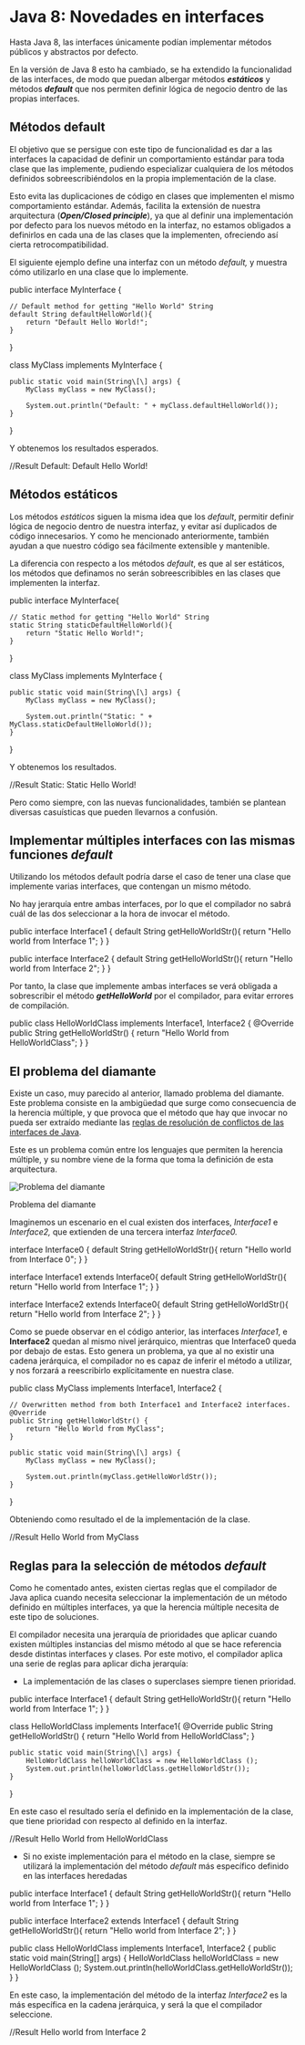# Java 8: Novedades en interfaces


Hasta Java 8, las interfaces únicamente podían implementar métodos públicos y abstractos por defecto.

En la versión de Java 8 esto ha cambiado, se ha extendido la funcionalidad de las interfaces, de modo que puedan albergar métodos _**estáticos**_ y métodos _**default**_ que nos permiten definir lógica de negocio dentro de las propias interfaces.

## Métodos default

El objetivo que se persigue con este tipo de funcionalidad es dar a las interfaces la capacidad de definir un comportamiento estándar para toda clase que las implemente, pudiendo especializar cualquiera de los métodos definidos sobreescribiéndolos en la propia implementación de la clase.

Esto evita las duplicaciones de código en clases que implementen el mismo comportamiento estándar. Además, facilita la extensión de nuestra arquitectura (**_Open/Closed principle_**), ya que al definir una implementación por defecto para los nuevos método en la interfaz, no estamos obligados a definirlos en cada una de las clases que la implementen, ofreciendo así cierta retrocompatibilidad.

El siguiente ejemplo define una interfaz con un método _default,_ y muestra cómo utilizarlo en una clase que lo implemente.

public interface MyInterface {

    // Default method for getting "Hello World" String
    default String defaultHelloWorld(){
        return "Default Hello World!";
    }

}

class MyClass implements MyInterface {

    public static void main(String\[\] args) {
        MyClass myClass = new MyClass();

        System.out.println("Default: " + myClass.defaultHelloWorld());
    }

}

Y obtenemos los resultados esperados.

//Result
Default: Default Hello World!

## Métodos estáticos

Los métodos _estáticos_ siguen la misma idea que los _default_, permitir definir lógica de negocio dentro de nuestra interfaz, y evitar así duplicados de código innecesarios. Y como he mencionado anteriormente, también ayudan a que nuestro código sea fácilmente extensible y mantenible.

La diferencia con respecto a los métodos _default_, es que al ser estáticos, los métodos que definamos no serán sobreescribibles en las clases que implementen la interfaz.

public interface MyInterface{

    // Static method for getting "Hello World" String
    static String staticDefaultHelloWorld(){
        return "Static Hello World!";
    }

}

class MyClass implements MyInterface {

    public static void main(String\[\] args) {
        MyClass myClass = new MyClass();

        System.out.println("Static: " + MyClass.staticDefaultHelloWorld());
    }

}

Y obtenemos los resultados.

//Result
Static: Static Hello World!

Pero como siempre, con las nuevas funcionalidades, también se plantean diversas casuísticas que pueden llevarnos a confusión.

## Implementar múltiples interfaces con las mismas funciones _default_

Utilizando los métodos default podría darse el caso de tener una clase que implemente varias interfaces, que contengan un mismo método.

No hay jerarquía entre ambas interfaces, por lo que el compilador no sabrá cuál de las dos seleccionar a la hora de invocar el método.

public interface Interface1 {
    default String getHelloWorldStr(){
        return "Hello world from Interface 1";
    }
}

public interface Interface2 {
    default String getHelloWorldStr(){
        return "Hello world from Interface 2";
    }
}

Por tanto, la clase que implemente ambas interfaces se verá obligada a sobrescribir el método _**getHelloWorld**_ por el compilador, para evitar errores de compilación.

public class HelloWorldClass implements Interface1, Interface2 {
    @Override
    public String getHelloWorldStr() {
        return "Hello World from HelloWorldClass";
    }
}

## El problema del diamante

Existe un caso, muy parecido al anterior, llamado problema del diamante. Este problema consiste en la ambigüedad que surge como consecuencia de la herencia múltiple, y que provoca que el método que hay que invocar no pueda ser extraído mediante las [reglas de resolución de conflictos de las interfaces de Java](#reglas-seleccion-metodos-default).

Este es un problema común entre los lenguajes que permiten la herencia múltiple, y su nombre viene de la forma que toma la definición de esta arquitectura.

![Problema del diamante](images/problema-del-diamante-1.png)

Problema del diamante

Imaginemos un escenario en el cual existen dos interfaces, _Interface1_ e _Interface2,_ que extienden de una tercera interfaz _Interface0._

interface Interface0 {
    default String getHelloWorldStr(){
        return "Hello world from Interface 0";
    }
}

interface Interface1 extends Interface0{
    default String getHelloWorldStr(){
        return "Hello world from Interface 1";
    }
}

interface Interface2 extends Interface0{
    default String getHelloWorldStr(){
        return "Hello world from Interface 2";
    }
}

Como se puede observar en el código anterior, las interfaces _Interface1_, e **Interface2** quedan al mismo nivel jerárquico, mientras que Interface0 queda por debajo de estas. Esto genera un problema, ya que al no existir una cadena jerárquica, el compilador no es capaz de inferir el método a utilizar, y nos forzará a reescribirlo explícitamente en nuestra clase.

public class MyClass implements Interface1, Interface2 {

    // Overwritten method from both Interface1 and Interface2 interfaces.
    @Override
    public String getHelloWorldStr() {
        return "Hello World from MyClass";
    }

    public static void main(String\[\] args) {
        MyClass myClass = new MyClass();

        System.out.println(myClass.getHelloWorldStr());
    }
}

Obteniendo como resultado el de la implementación de la clase.

//Result
Hello World from MyClass

## Reglas para la selección de métodos _default_

Como he comentado antes, existen ciertas reglas que el compilador de Java aplica cuando necesita seleccionar la implementación de un método definido en múltiples interfaces, ya que la herencia múltiple necesita de este tipo de soluciones.

El compilador necesita una jerarquía de prioridades que aplicar cuando existen múltiples instancias del mismo método al que se hace referencia desde distintas interfaces y clases. Por este motivo, el compilador aplica una serie de reglas para aplicar dicha jerarquía:

- La implementación de las clases o superclases siempre tienen prioridad.

public interface Interface1 {
    default String getHelloWorldStr(){
        return "Hello world from Interface 1";
    }
}

class HelloWorldClass implements Interface1{
    @Override
    public String getHelloWorldStr() {
        return "Hello World from HelloWorldClass";
    }

    public static void main(String\[\] args) {
        HelloWorldClass helloWorldClass = new HelloWorldClass ();
        System.out.println(helloWorldClass.getHelloWorldStr());
    }
}

En este caso el resultado sería el definido en la implementación de la clase, que tiene prioridad con respecto al definido en la interfaz.

//Result
Hello World from HelloWorldClass

- Si no existe implementación para el método en la clase, siempre se utilizará la implementación del método _default_ más específico definido en las interfaces heredadas

public interface Interface1 {
    default String getHelloWorldStr(){
        return "Hello world from Interface 1";
    }
}

public interface Interface2 extends Interface1 {
    default String getHelloWorldStr(){
        return "Hello world from Interface 2";
    }
}

public class HelloWorldClass implements Interface1, Interface2 {
    public static void main(String\[\] args) {
        HelloWorldClass helloWorldClass = new HelloWorldClass ();
        System.out.println(helloWorldClass.getHelloWorldStr());
    }
}

En este caso, la implementación del método de la interfaz _Interface2_ es la más específica en la cadena jerárquica, y será la que el compilador seleccione.

//Result
Hello world from Interface 2

